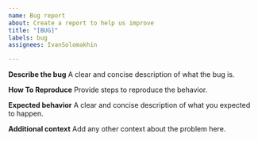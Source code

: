 ```yaml
---
name: Bug report
about: Create a report to help us improve
title: "[BUG]"
labels: bug
assignees: IvanSolomakhin

---
```


**Describe the bug**
A clear and concise description of what the bug is.

**How To Reproduce**
Provide steps to reproduce the behavior.

**Expected behavior**
A clear and concise description of what you expected to happen.

**Additional context**
Add any other context about the problem here.
